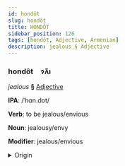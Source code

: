 ```yaml
---
id: hondôt
slug: hondôt
title: HONDÔT
sidebar_position: 126
tags: [hondôt, Adjective, Armenian]
description: jealous § Adjective
---
```


### hondôt&emsp;<span kind="abugida">ɂ̃ʌ̆ı</span>

*jealous* **§** [Adjective](../../tags/Adjective)

**IPA**: /ˈhɑn.dot/

**Verb**: to be jealous/envious

**Noun**: jealousy/envy

**Modifier**: jealous/envious

<details>
    <summary>Origin</summary>
    Armenian խանդոտ xandot [χɑnˈdot]<br/>
    <em>Armenian Language Family</em>
</details>